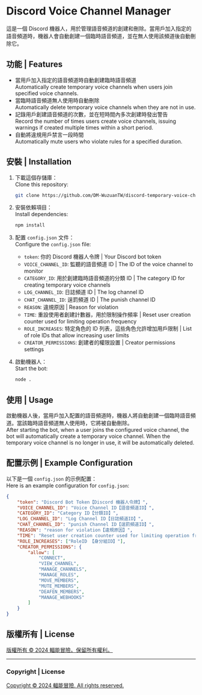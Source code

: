 # Discord Voice Channel Manager

這是一個 Discord 機器人，用於管理語音頻道的創建和刪除。當用戶加入指定的語音頻道時，機器人會自動創建一個臨時語音頻道，並在無人使用該頻道後自動刪除它。

## 功能 | Features

- 當用戶加入指定的語音頻道時自動創建臨時語音頻道  
  Automatically create temporary voice channels when users join specified voice channels.
- 當臨時語音頻道無人使用時自動刪除  
  Automatically delete temporary voice channels when they are not in use.
- 記錄用戶創建語音頻道的次數，並在短時間內多次創建時發出警告  
  Record the number of times users create voice channels, issuing warnings if created multiple times within a short period.
- 自動將違規用戶禁言一段時間  
  Automatically mute users who violate rules for a specified duration.

## 安裝 | Installation

1. 下載這個存儲庫：  
   Clone this repository:
    ```sh
    git clone https://github.com/DM-WuzuanTW/discord-temporary-voice-channels/
    ```

2. 安裝依賴項目：  
   Install dependencies:
    ```sh
    npm install
    ```

3. 配置 `config.json` 文件：  
   Configure the `config.json` file:
    - `token`: 你的 Discord 機器人令牌 | Your Discord bot token
    - `VOICE_CHANNEL_ID`: 監聽的語音頻道 ID | The ID of the voice channel to monitor
    - `CATEGORY_ID`: 用於創建臨時語音頻道的分類 ID | The category ID for creating temporary voice channels
    - `LOG_CHANNEL_ID`: 日誌頻道 ID | The log channel ID
    - `CHAT_CHANNEL_ID`: 逞罰頻道 ID | The punish channel ID
    - `REASON`: 違規原因 | Reason for violation
    - `TIME`: 重設使用者創建計數器，用於限制操作頻率 | Reset user creation counter used for limiting operation frequency
    - `ROLE_INCREASES`: 特定角色的 ID 列表，這些角色允許增加用戶限制 | List of role IDs that allow increasing user limits
    - `CREATOR_PERMISSIONS`: 創建者的權限設置 | Creator permissions settings

4. 啟動機器人：  
   Start the bot:
    ```sh
    node .
    ```

## 使用 | Usage

啟動機器人後，當用戶加入配置的語音頻道時，機器人將自動創建一個臨時語音頻道。當該臨時語音頻道無人使用時，它將被自動刪除。  
After starting the bot, when a user joins the configured voice channel, the bot will automatically create a temporary voice channel. When the temporary voice channel is no longer in use, it will be automatically deleted.

## 配置示例 | Example Configuration

以下是一個 `config.json` 的示例配置：  
Here is an example configuration for `config.json`:

```json
{
    "token": "Discord Bot Token【Discord 機器人令牌】",
    "VOICE_CHANNEL_ID": "Voice Channel ID【語音頻道ID】",
    "CATEGORY_ID": "Category ID【分類ID】",
    "LOG_CHANNEL_ID": "Log Channel ID【日誌頻道ID】",
    "CHAT_CHANNEL_ID": "punish Channel ID【逞罰頻道ID】",
    "REASON": "reason for violation【違規原因】",
    "TIME": "Reset user creation counter used for limiting operation frequency【重設使用者創建計數器，用於限制操作頻率】",
    "ROLE_INCREASES": ["RoleID 【身分組ID】"],
    "CREATOR_PERMISSIONS": {
        "allow": [
            "CONNECT",
            "VIEW_CHANNEL",
            "MANAGE_CHANNELS",
            "MANAGE_ROLES",
            "MOVE_MEMBERS",
            "MUTE_MEMBERS",
            "DEAFEN_MEMBERS",
            "MANAGE_WEBHOOKS"
        ]
    }
}
```
## 版權所有 | License

[版權所有 © 2024 輻能冒險。保留所有權利。](https://discord.gg/ZgaEZCH8wr)

---

### Copyright | License

[Copyright © 2024 輻能冒險. All rights reserved.](https://discord.gg/ZgaEZCH8wr)
